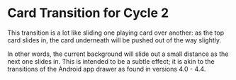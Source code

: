 # Card Transition for Cycle 2

This transition is a lot like sliding one playing card over another: as the top card slides in, the card underneath will be pushed out of the way slightly.

In other words, the current background will slide out a small distance as the next one slides in. This is intended to be a subtle effect; it is akin to the transitions of the Android app drawer as found in versions 4.0 - 4.4.
